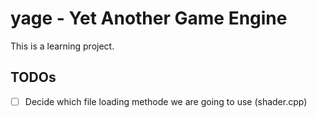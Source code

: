 # yage - Yet Another Game Engine

This is a learning project.


## TODOs

- [ ] Decide which file loading methode we are going to use (shader.cpp)

